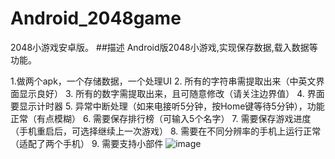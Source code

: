 # Android_2048game
2048小游戏安卓版。
##描述
Android版2048小游戏,实现保存数据,载入数据等功能。


1.做两个apk，一个存储数据，一个处理UI
2. 所有的字符串需提取出来（中英文界面显示良好）
3. 所有的数字需提取出来，且可随意修改（请关注边界值）
4. 界面要显示计时器
5. 异常中断处理（如来电接听5分钟，按Home键等待5分钟），功能正常（有点模糊）
6. 需要保存排行榜（可输入5个名字）
7. 需要保存游戏进度（手机重启后，可选择继续上一次游戏）
8. 需要在不同分辨率的手机上运行正常（适配了两个手机）
9. 需要支持小部件
![image](https://raw.githubusercontent.com/wiki/xzs859874/android_2048/images/aa.jpg)

